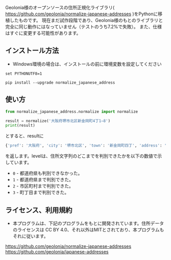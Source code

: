 
Geolonia様のオープンソースの住所正規化ライブラリ( https://github.com/geolonia/normalize-japanese-addresses )をPythonに移植したものです。
現在まだ試作段階であり、Geolonia様のもとのライブラリと完全に同じ動作にはなっていません（テストのうち7.2%で失敗）。
また、仕様はすぐに変更する可能性があります。

## インストール方法

- Windows環境の場合は、インストールの前に環境変数を設定してください
```
set PYTHONUTF8=1
```

```
pip install --upgrade normalize_japanese_address
```

## 使い方
```python
from normalize_japanese_address.normalize import normalize

result = normalize('大阪府堺市北区新金岡町4丁1−8')
print(result)
```

とすると、resultに
```python
{'pref': '大阪府', 'city': '堺市北区', 'town': '新金岡町四丁', 'address': '1-8', 'level': 3}
```
を返します。levelは、住所文字列のどこまでを判別できたかを以下の数値で示しています。

* `0` - 都道府県も判別できなかった。
* `1` - 都道府県まで判別できた。
* `2` - 市区町村まで判別できた。
* `3` - 町丁目まで判別できた。

## ライセンス、利用規約
- 本プログラムは、下記のプログラムをもとに開発されています。住所データのライセンスは CC BY 4.0、それ以外はMITとされており、本プログラムもそれに従います。

https://github.com/geolonia/normalize-japanese-addresses
https://github.com/geolonia/japanese-addresses
